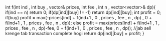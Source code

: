 int f(int ind , int buy , vector<int>& prices, int fee , int n , vector<vector<int>>& dp){
if(ind == n) return 0;
if(dp[ind][buy] != -1) return dp[ind][buy];
int profit = 0;
if(buy)  profit = max(-prices[ind] + f(ind+1 , 0 , prices , fee , n , dp) , 0 + f(ind+1 , 1 , prices , fee , n , dp));
else profit = max(prices[ind] + f(ind+1 , 1 , prices , fee , n , dp)-fee, 0 + f(ind+1 , 0  , prices , fee , n , dp)); //jab sell krenge tab transaction complete hogi
return dp[ind][buy] = profit;
}